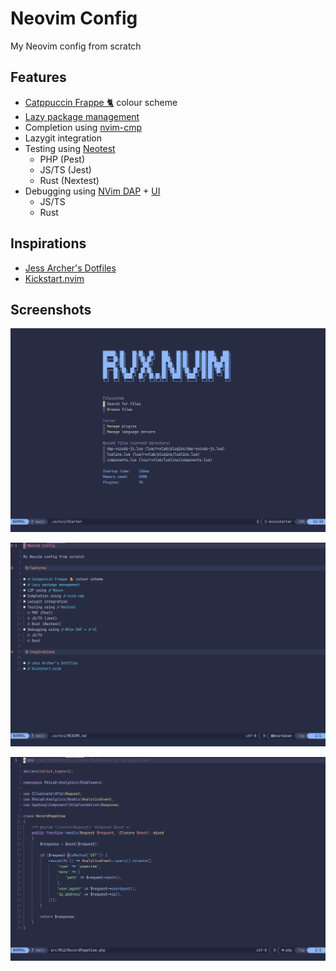 # Neovim Config

My Neovim config from scratch

## Features

- [Catppuccin Frappe 🐈](https://github.com/catppuccin/nvim) colour scheme
- [Lazy package management](https://github.com/folke/lazy.nvim)
- Completion using [nvim-cmp](https://github.com/hrsh7th/nvim-cmp)
- Lazygit integration
- Testing using [Neotest](https://github.com/nvim-neotest/neotest)
  - PHP (Pest)
  - JS/TS (Jest)
  - Rust (Nextest)
- Debugging using [NVim DAP](https://github.com/mfussenegger/nvim-dap) + [UI](https://github.com/rcarriga/nvim-dap-ui)
  - JS/TS
  - Rust

## Inspirations

- [Jess Archer's Dotfiles](https://github.com/jessarcher/dotfiles)
- [Kickstart.nvim](https://github.com/nvim-lua/kickstart.nvim)

## Screenshots

![Dashboard using Mini Starter](./screenshots/starter.png)

![Markdown File](./screenshots/markdown.png)

![PHP File](./screenshots/php.png)
